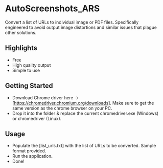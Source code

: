 # AutoScreenshots_ARS
Convert a list of URLs to individual image or PDF files. Specifically engineered to avoid output image distortions and similar issues that plague other solutions.

## Highlights

*	Free
*	High quality output
*	Simple to use

## Getting Started

* Download Chrome driver here -> [https://chromedriver.chromium.org/downloads]. Make sure to get the same version as the chrome browser on your PC.
* Drop it into the folder & replace the current chromedriver.exe (Windows) or chromedriver (Linux).

## Usage

* Populate the [list_urls.txt] with the list of URLs to be converted. Sample format provided. 
* Run the application.
* Done!
